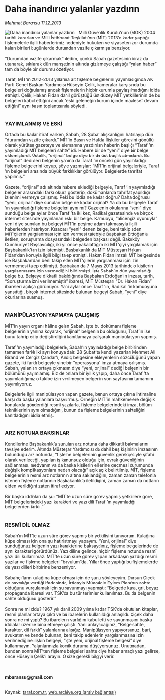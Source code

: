 # Daha inandırıcı yalanlar yazdırın

*Mehmet Baransu 11.12.2013*

<div class="yazi"><img align="left" alt="Daha inandırıcı yalanlar yazdırın" border="0" src="http://www.taraf.com.tr/fotoraflar/makaleler/daha-inandirici-yalanlar-yazdirin_47_orijinal.jpg" style="border-right-width:10px; border-color:#FFFFFF"/>Milli Güvenlik Kurulu’nun (MGK) 2004 tarihli kararları ve Milli 
İstihbarat Teşkilatı’nın (MİT) 2013’e kadar yaptığı fişlemelerle ilgili 
haberlerimiz nedeniyle hukuken ve siyaseten zor durumda kalan birileri 
bugünlerde durumdan vazife çıkarmışa benziyor.<br/><br/>“Durumdan vazife 
çıkarmak” dedim, çünkü Sabah gazetesinin biraz da utanarak, sıkılarak 
dün manşetinin altında gizlemeye çalıştığı “yalan haber” tam da böyle 
bir durumu özetliyor.<br/><br/>Taraf, MİT’in 2012-2013 yıllarına ait 
fişleme belgelerini yayımladığında AK Parti Genel Başkan Yardımcısı 
Hüseyin Çelik, kameralar karşısında bu belgeleri doğrulamış ancak 
fişlemelerin hiçbir kurumla paylaşılmadığını idida etmişti. Çelik, Hakan
 Fidan dahil görüştüğü üst düzey MİT yetkililerinin de bu belgeleri 
kabul ettiğini ancak “eski geleneğin kurum içinde maalesef devam 
ettiğini” aynı basın toplantısında söyledi.<br/><br/><h3>YAYIMLANMIŞ VE ESKİ</h3>Ortada
 bu kadar itiraf varken, Sabah, 28 Şubat alışkanlığını hatırlayıp dün 
“durumdan vazife çıkardı.” MİT’in Basın ve Halkla İlişkiler görevini 
gönüllü olarak yürüten gazeteye ve elemanına yazdırılan haberin başlığı 
“Taraf ’ın yayımladığı MİT belgeleri sahte” idi. Habere bir de “yeni” 
diye bir belge eklemişlerdi. Üstelik, “orijinal” belge diye bir de üst 
başlık atmışlardı. Bu “orijinal” dedikleri belgenin yanına da Taraf ’ın 
önceki gün yayımladığı fişleme belgelerini koyup, şöyle yazmışlar: 
“MİT’in orijinal belgeleriyle, Taraf ’ın belgeleri arasında büyük 
farklılıklar görülüyor. Belgelerde tahrifat yapılmış.”<br/><br/>Gazete, 
“orijinal” adı altında habere eklediği belgeyle, Taraf ’ın yayımladığı 
belgeler arasındaki farkı okura gösterip, dokümanlarda tahrifat 
yapıldığı izlenimi vermeye çalışmış. Peki bu iddia ne kadar doğru? Daha 
doğrusu “yeni, orijinal” diye sunulan belge ne kadar orijinal? Ya da bu 
belgeyle Taraf ’ın yayımladığı fişleme belgeleri aynı mı? Gazetenin 
okularına “yeni” diye sunduğu belge aylar önce Taraf ’ta iki kez, 
Radikal gazetesinde ve birçok internet sitesinde yayınlanan eski bir 
belge. Kamuoyu, “alicengiz oyunuyla” yeni diye sunulan bu belgeyi MİT’in
 peşime adam takmasıyla ilgili haberlerden hatırlıyor. Kısacası “yeni” 
denen belge, beni takip eden MİT’çilerin yargılanması için izin vermesi 
talebiyle Başbakan Erdoğan’a iletilen, soruşturma dosyasındaki belgeden 
başkası değil. Bakırköy Cumhuriyet Başsavcılığı, iki yıl önce 
yakalattığım iki MİT’çiyi yargılamak için Başbakanlık’tan izin 
istemişti. Başbakanlık da MİT Müsteşarı Hakan Fidan’dan konuyla ilgili 
bilgi talep etmişti. Hakan Fidan imzalı MİT belgesinde ise Başbakan’dan 
beni takip eden MİT’çilerin yargılanması için izin vermemesi talep 
edilmişti. Başbakan da 7 Mayıs 2013 tarihinde o kişilerin yargılanmasına
 izin vermediğini bildirmişti. İşte Sabah’ın dün yayımladığı belge bu. 
Belgeye dikkatli bakıldığında Başbakan Erdoğan’ın imzası, tarih, 
“Soruşturma izni verilmemiştir” ibaresi, MİT Müsteşarı “Dr. Hakan Fidan”
 ibareleri açıkça görünüyor. Yani aylar önce Taraf ’ın, Radikal ’in 
kamuoyuna yansıttığı, birçok internet sitesinde bulunan belgeyi Sabah, 
“yeni” diye okurlarına sunmuş.<br/><br/><h3>MANİPÜLASYON YAPMAYA ÇALIŞMIŞ</h3>MİT’in
 yayın organı hâline gelen Sabah, işte bu dokümanı fişleme belgelerinin 
yanına koyarak, “orijinal” belgenin bu olduğunu, Taraf’ın ise bunu 
tahrip edip değiştirdiğini kanıtlamaya çalışarak manipülasyon yapmış.<br/><br/>Taraf
 ’ın yayımladığı belgelerle, Sabah’ın yayımladığı belge birbirinden 
tamamen farklı iki ayrı konuya dair. 28 Şubat’ta kendi yazarları Mehmet 
Ali Birand ve Cengiz Çandar’ı, Andıç belgesine ekleyenlerin sözcülüğünü 
yapan gazete, iki farklı belgeyle yine bir “operasyona” imza atmaya 
çalışmış. Sabah, yalanları ortaya çıkmasın diye “yeni, orijinal” dediği 
belgenin bir bölümünü yayımlamış. Biz de onlara bir iyilik yapıp, daha 
önce Taraf ’ta yayımladığımız o takibe izin verilmeyen belgenin son 
sayfasının tamamını yayımlıyoruz.<br/><br/>Belgelerle ilgili manipülasyon 
yapan gazete, bunun ortaya çıkma ihtimaline karşı da başka yalanlara 
başvurmuş. Örneğin MİT’in mahkemelere değişik konularda gönderdiği resmî
 yazılarla, fişleme belgelerindeki imza, bölüm tekniklerinin aynı 
olmadığını, bunun da fişleme belgelerinin sahteliğini kanıtladığını 
iddia etmiş.<br/><br/><h3>ARZ NOTUNA BAKSINLAR</h3>Kendilerine 
Başbakanlık’a sunulan arz notuna daha dikkatli bakmalarını tavsiye 
ederim. Altında Müsteşar Yardımcısı da dahil beş kişininin imzasının 
bulunduğu arz notunda, “fişleme belgelerinin güvenlik gerekçesiyle 
şifahi olarak verileceği, yapılan iş kanunsuz olduğu için, evrak 
güvenliğinin sağlanması, medyanın ya da başka kişilerin elllerine 
geçmesi durumunda değişik komplikasyonlara neden olacağı” açık açık 
belirtilmiş. MİT, fişleme belgelerinin resmî arz notlarının altına 
saklandığını, zaman zaman telefonla istenen fişleme notlarının 
Başbakanlık’a iletildiğini, zaman zaman da notların elden verildiğini 
zaten itiraf ediyor.<br/><br/>Bir başka iddiaları da şu: “MİT’te uzun süre
 görev yapmış yetkililere göre, MİT belgelerindeki yazı karakteri ve 
yazı dili Taraf ’ın yayımladığı belgelerden farklı.”<br/><br/><h3>RESMÎ DİL OLMAZ</h3>Sabah’ın
 MİT’te uzun süre görev yapmış bir yetkilisini tanıyorum. Kulağına küpe 
olması için ona şu hatırlatmayı yapayım. “Yeni, orijinal” diye 
sunduğunuz belgenin yazı karakterine baksaydınız, fişleme belgelerinde 
de aynı karakteri görürdünüz. Yazı diline gelince, hiçbir fişleme 
notunda resmî yazı dili kullanılmaz. MİT’te uzun süre görev yapan 
arkadaşın yazdığı resmî yazılar ve fişleme belgeleri “bavulum”da. Yıllar
 önce yaptığı bu fişlemelerde de yazı dilleri birbirine benzemiyor.<br/><br/>Sabahçı’ların
 kulağına küpe olması için de şunu söyleyeyim. Dursun Çiçek de savcılığa
 verdiği ifadesinde, İrticayla Mücadele Eylem Planı’nın sahte olduğunu 
vurgulamak için şu savunmayı yapmıştı: “Belgede kara, gri, beyaz 
propaganda ibaresi var. TSK’da bu tür terimler kullanılmaz. Bu da 
belgenin sahte olduğunu gösterir.”<br/><br/>Sonra ne mi oldu? 1967 yılı 
dahil 2009 yılına kadar TSK’da okutulan kitaplar, resmî planlar ortaya 
çıktı ve bu ibarelerin kullanıldığı anlaşıldı. Çiçek daha sonra ne mi 
yaptı? Bu ibarelerin varlığını kabul etti ve savunmasını başka iddialar 
üzerine bina etmeye çalıştı. Yani anlayacağınız, “Belge sahte, karakter,
 dil farklı” yalanlarına alışığız. Manipülasyon yapıyorsunuz, bari, 
avukatım ve bende bulunan, beni takip edenlerin yargılanmasına izin 
verilmediğine ilişkin belgeyi, “işte yeni, orijinal fişleme belgesi” 
diye kullanmayın. Yalanlarınızla komik duruma düşüyorsunuz. Unutmadan, 
bundan sonra MİT’ten fişleme belgeleri sahte diye haber amaçlı yazı 
gelirse, önce Hüseyin Çelik’i arayın. O size gerekli bilgiyi verir.<br/><br/><br/><b><br/>mbaransu@gmail.com</b><br/><br/>
</div>

Kaynak: [taraf.com.tr](http://www.taraf.com.tr:80/mehmet-baransu/makale-daha-inandirici-yalanlar-yazdirin.htm), [web.archive.org (arşiv bağlantısı)](http://web.archive.org/web/20131213042952/http://www.taraf.com.tr:80/mehmet-baransu/makale-daha-inandirici-yalanlar-yazdirin.htm)

